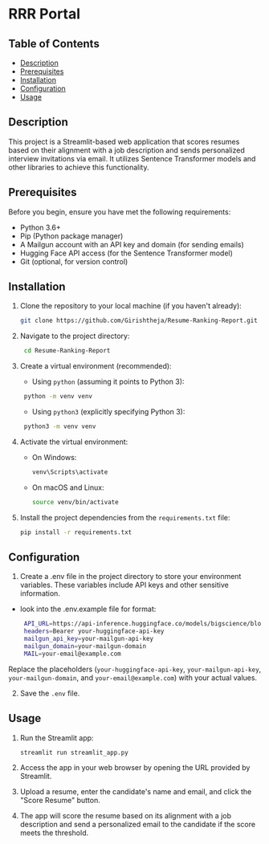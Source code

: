 # RRR Portal

<!-- ![GitHub license](https://img.shields.io/badge/license-MIT-blue.svg) -->

## Table of Contents

- [Description](#description)
- [Prerequisites](#prerequisites)
- [Installation](#installation)
- [Configuration](#configuration)
- [Usage](#usage)
<!-- - [Contributing](#contributing)
- [License](#license) -->

## Description

This project is a Streamlit-based web application that scores resumes based on their alignment with a job description and sends personalized interview invitations via email. It utilizes Sentence Transformer models and other libraries to achieve this functionality.

## Prerequisites

Before you begin, ensure you have met the following requirements:

- Python 3.6+
- Pip (Python package manager)
- A Mailgun account with an API key and domain (for sending emails)
- Hugging Face API access (for the Sentence Transformer model)
- Git (optional, for version control)

## Installation

1. Clone the repository to your local machine (if you haven't already):

   ```bash
   git clone https://github.com/Girishtheja/Resume-Ranking-Report.git
2. Navigate to the project directory:
 
   ```bash
    cd Resume-Ranking-Report
3. Create a virtual environment (recommended):
   - Using `python` (assuming it points to Python 3):
   ```bash
    python -m venv venv
   ```
   - Using `python3` (explicitly specifying Python 3):
   ```bash
    python3 -m venv venv
   ```
   
4. Activate the virtual environment:

   - On Windows:
       ```bash
       venv\Scripts\activate
    
   - On macOS and Linux:
       ```bash
       source venv/bin/activate

5. Install the project dependencies from the `requirements.txt` file:
   ```bash
   pip install -r requirements.txt


## Configuration
1. Create a .env file in the project directory to store your environment variables. These variables include API keys and other sensitive information.

- look into the .env.example file for format:
   ```bash
    API_URL=https://api-inference.huggingface.co/models/bigscience/bloom
    headers=Bearer your-huggingface-api-key
    mailgun_api_key=your-mailgun-api-key
    mailgun_domain=your-mailgun-domain
    MAIL=your-email@example.com

Replace the placeholders (`your-huggingface-api-key`, `your-mailgun-api-key`, `your-mailgun-domain`, and `your-email@example.com`) with your actual values.

2. Save the `.env` file.

## Usage

1. Run the Streamlit app:

    ```bash
    streamlit run streamlit_app.py

2. Access the app in your web browser by opening the URL provided by Streamlit.
3. Upload a resume, enter the candidate's name and email, and click the "Score Resume" button.
4. The app will score the resume based on its alignment with a job description and send a personalized email to the candidate if the score meets the threshold.


